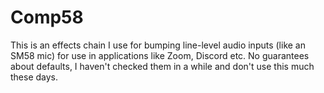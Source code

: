# Comp58

This is an effects chain I use for bumping line-level audio inputs (like
an SM58 mic) for use in applications like Zoom, Discord etc. No
guarantees about defaults, I haven't checked them in a while and don't
use this much these days.
